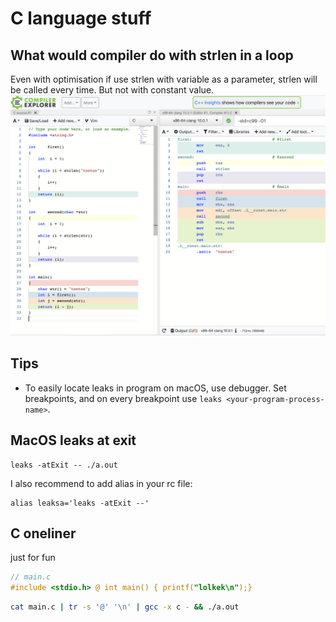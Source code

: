 # C language stuff

## What would compiler do with strlen in a loop

Even with optimisation if use strlen with variable as a parameter, strlen will be called every time. But not with constant value.
<img src="img/c_compiler_strlen_in_loop.png">

## Tips
* To easily locate leaks in program on macOS, use debugger. Set breakpoints, and on every breakpoint use `leaks <your-program-process-name>`.

## MacOS leaks at exit
```
leaks -atExit -- ./a.out
```

I also recommend to add alias in your rc file:
```
alias leaksa='leaks -atExit --'
```

## C oneliner
just for fun
```c
// main.c
#include <stdio.h> @ int main() { printf("lolkek\n");}
```

```bash
cat main.c | tr -s '@' '\n' | gcc -x c - && ./a.out
```
